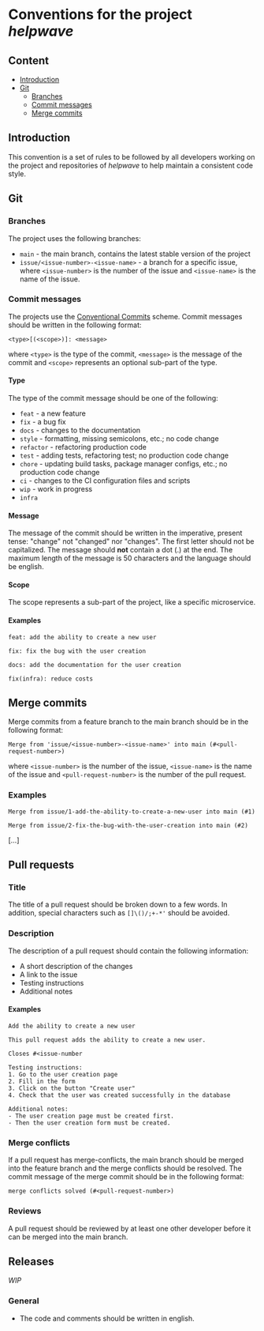 # Conventions for the project _helpwave_

## Content
- [Introduction](#introduction)
- [Git](#git)
  - [Branches](#branches)
  - [Commit messages](#commit-messages)
  - [Merge commits](#merge-commits)

## Introduction
This convention is a set of rules to be followed by all developers working on the project and repositories of _helpwave_ to help
maintain a consistent code style.

## Git
### Branches
The project uses the following branches:
* `main` - the main branch, contains the latest stable version of the project
* `issue/<issue-number>-<issue-name>` - a branch for a specific issue, where `<issue-number>` is the number of the issue
and `<issue-name>` is the name of the issue.

### Commit messages
The projects use the [Conventional Commits](http://conventionalcommits.org) scheme.
Commit messages should be written in the following format:
```text
<type>[(<scope>)]: <message>
```
where `<type>` is the type of the commit, `<message>` is the message of
the commit and `<scope>` represents an optional sub-part of the type.

#### Type
The type of the commit message should be one of the following:
* `feat` - a new feature
* `fix` - a bug fix
* `docs` - changes to the documentation
* `style` - formatting, missing semicolons, etc.; no code change
* `refactor` - refactoring production code
* `test` - adding tests, refactoring test; no production code change
* `chore` - updating build tasks, package manager configs, etc.; no production code change
* `ci` - changes to the CI configuration files and scripts
* `wip` - work in progress
* `infra`

#### Message
The message of the commit should be written in the imperative, present tense: "change" not "changed" nor "changes". The
first letter should not be capitalized. The message should **not** contain a dot (.) at the end.
The maximum length of the message is 50 characters and the language should be english.

#### Scope
The scope represents a sub-part of the project, like a specific microservice.

#### Examples
```text
feat: add the ability to create a new user
```
```text
fix: fix the bug with the user creation
```
```text
docs: add the documentation for the user creation
```
```text
fix(infra): reduce costs
```

## Merge commits
Merge commits from a feature branch to the main branch should be in the following format:
```text
Merge from 'issue/<issue-number>-<issue-name>' into main (#<pull-request-number>)
```
where `<issue-number>` is the number of the issue, `<issue-name>` is the name of the issue and `<pull-request-number>`
is the number of the pull request.
### Examples
```text
Merge from issue/1-add-the-ability-to-create-a-new-user into main (#1)
```
```text
Merge from issue/2-fix-the-bug-with-the-user-creation into main (#2)
```
[…]

## Pull requests
### Title
The title of a pull request should be broken down to a few words. In addition, special characters such as `[]\()/;+-*'`
should be avoided.

### Description
The description of a pull request should contain the following information:
* A short description of the changes
* A link to the issue
* Testing instructions
* Additional notes

#### Examples
```text
Add the ability to create a new user

This pull request adds the ability to create a new user.

Closes #<issue-number

Testing instructions:
1. Go to the user creation page
2. Fill in the form
3. Click on the button "Create user"
4. Check that the user was created successfully in the database

Additional notes:
- The user creation page must be created first.
- Then the user creation form must be created.
```

### Merge conflicts
If a pull request has merge-conflicts, the main branch should be merged into the feature branch and the merge conflicts 
should be resolved.
The commit message of the merge commit should be in the following format:
```text
merge conflicts solved (#<pull-request-number>)
```

### Reviews
A pull request should be reviewed by at least one other developer before it can be merged into the main branch.

## Releases
*WIP*

### General
* The code and comments should be written in english.
